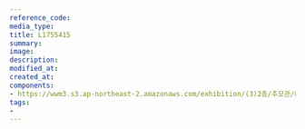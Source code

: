 ```yaml
---
reference_code:
media_type:
title: L1755415
summary:
image:
description:
modified_at:
created_at:
components:
- https://wwm3.s3.ap-northeast-2.amazonaws.com/exhibition/(3)2층/추모관/L1755415.jpg
tags:
-
---
```

